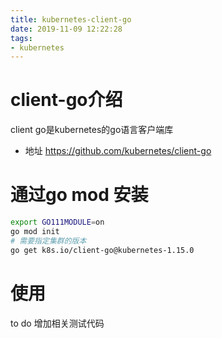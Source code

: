 ```yaml
---
title: kubernetes-client-go
date: 2019-11-09 12:22:28
tags:
- kubernetes
---
```


# client-go介绍

client go是kubernetes的go语言客户端库

- 地址 https://github.com/kubernetes/client-go

<!--more-->

# 通过go mod 安装

```bash
export GO111MODULE=on
go mod init
# 需要指定集群的版本
go get k8s.io/client-go@kubernetes-1.15.0
```

# 使用

to do 增加相关测试代码